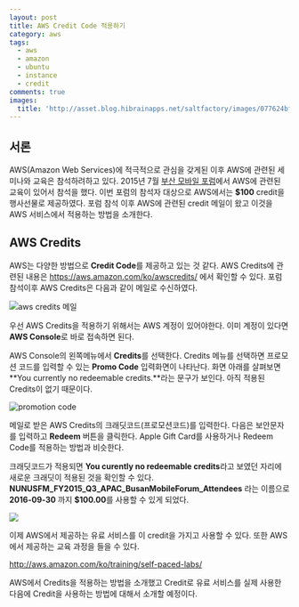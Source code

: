 ```yaml
---
layout: post
title: AWS Credit Code 적용하기
category: aws
tags:
  - aws
  - amazon
  - ubuntu
  - instance
  - credit
comments: true
images:
  title: 'http://asset.blog.hibrainapps.net/saltfactory/images/077624bf-5742-4120-a528-145b31c56870'
---
```


## 서론

AWS(Amazon Web Services)에 적극적으로 관심을 갖게된 이후 AWS에 관련된 세미나와 교육은 참석하려하고 있다. 2015년 7월 [부산 모바일 포럼](https://twitter.com/awskorea/status/621091817769996288)에서 AWS에 관련된 교육이 있어서 참석을 했다. 이번 포럼의 참석자 대상으로 AWS에서는 **$100** credit을 행사선물로 제공하였다. 포럼 참석 이후 AWS에 관련된 credit 메일이 왔고 이것을 AWS 서비스에서 적용하는 방법을 소개한다.


<!--more-->

## AWS Credits

AWS는 다양한 방법으로 **Credit Code**를 제공하고 있는 것 같다. AWS Credits에 관련된 내용은 https://aws.amazon.com/ko/awscredits/ 에서 확인할 수 있다.
포럼 참석이후 AWS Credits은 다음과 같이 메일로 수신하였다.

![aws credits 메일](http://asset.blog.hibrainapps.net/saltfactory/images/97105f92-d6d5-4156-86fb-671d7075f0c0)

우선 AWS Credits을 적용하기 위해서는 AWS 계정이 있어야한다. 이미 계정이 있다면 **AWS Console**로 바로 접속하면 된다.

AWS Console의 왼쪽메뉴에서 **Credits**를 선택한다. Credits 메뉴를 선택하면 프로모션 코드를 입력할 수 있는 **Promo Code** 입력화면이 나타난다. 화면 아래를 살펴보면 **You currently no redeemable credits.**라는 문구가 보인다. 아직 적용된 Credits이 없기 때문이다.

![promotion code](http://asset.blog.hibrainapps.net/saltfactory/images/f85bc8cd-845f-4ad3-a1df-c284adc582fa)

메일로 받은 AWS Credits의 크래딧코드(프로모션코드)를 입력한다. 다음은 보안문자를 입력하고 **Redeem** 버튼을 클릭한다. Apple Gift Card를 사용하거나 Redeem Code를 적용하는 방법과 비슷한다.

크래딧코드가 적용되면 **You curently no redeemable credits**라고 보였던 자리에 새로운 크래딧이 적용된 것을 확인할 수 있다. **NUNUSFM_FY2015_Q3_APAC_BusanMobileForum_Attendees** 라는 이름으로 **2016-09-30** 까지 **$100.00**를 사용할 수 있게 되었다.

![](http://asset.blog.hibrainapps.net/saltfactory/images/3002fd95-3f1c-480b-b4f2-90afec888eb9)

이제 AWS에서 제공하는 유료 서비스를 이 credit을 가지고 사용할 수 있다. 또한 AWS에서 제공하는 교육 과정을 들을 수 있다.

http://aws.amazon.com/ko/training/self-paced-labs/

AWS에서 Credits을 적용하는 방법을 소개했고 Credit로 유료 서비스를 실제 사용한 다음에 Credit을 사용하는 방법에 대해서 소개할 예정이다.

